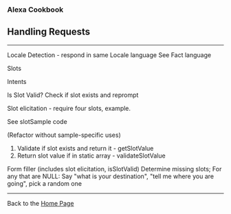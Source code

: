 ### Alexa Cookbook
## Handling Requests <a id="title"></a>
<hr />

Locale Detection - respond in same Locale language
See Fact language


Slots

Intents


Is Slot Valid?
Check if slot exists and reprompt

Slot elicitation - require four slots, example.


See slotSample code

(Refactor without sample-specific uses)
1. Validate if slot exists and return it - getSlotValue
2. Return slot value if in static array - validateSlotValue


Form filler (includes slot elicitation, isSlotValid)
Determine missing slots;  For any that are NULL:
Say "what is your destination", "tell me where you are going", pick a random one

<hr />

Back to the [Home Page](../README.md#title)

